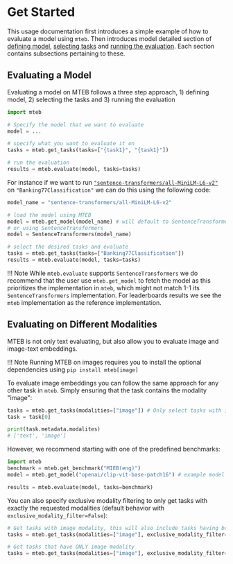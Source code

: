 # Get Started

This usage documentation first introduces a simple example of how to evaluate a model using `mteb`.
Then introduces model detailed section of [defining model](defining_the_model.md), [selecting tasks](selecting_tasks.md) and [running the evaluation](./running_the_evaluation.md). Each section contains subsections pertaining to these.


## Evaluating a Model

Evaluating a model on MTEB follows a three step approach, 1) defining model, 2) selecting the tasks and 3) running the evaluation

```python
import mteb

# Specify the model that we want to evaluate
model = ...

# specify what you want to evaluate it on
tasks = mteb.get_tasks(tasks=["{task1}", "{task1}"])

# run the evaluation
results = mteb.evaluate(model, tasks=tasks)
```

For instance if we want to run [`"sentence-transformers/all-MiniLM-L6-v2"`](https://huggingface.co/sentence-transformers/all-MiniLM-L6-v2) on
`"Banking77Classification"` we can do this using the following code:

```python
model_name = "sentence-transformers/all-MiniLM-L6-v2"

# load the model using MTEB
model = mteb.get_model(model_name) # will default to SentenceTransformers(model_name) if not implemented in MTEB
# or using SentenceTransformers
model = SentenceTransformers(model_name)

# select the desired tasks and evaluate
tasks = mteb.get_tasks(tasks=["Banking77Classification"])
results = mteb.evaluate(model, tasks=tasks)
```

!!! Note
    While `mteb.evaluate` supports `SentenceTransformers` we do recommend that the user use `mteb.get_model` to fetch the model as this prioritizes the
    implementation in `mteb`, which might not match 1-1 its `SentenceTransformers` implementation. For leaderboards results we see the `mteb`
    implementation as the reference implementation.


## Evaluating on Different Modalities

MTEB is not only text evaluating, but also allow you to evaluate image and image-text embeddings.

!!! Note
    Running MTEB on images requires you to install the optional dependencies using `pip install mteb[image]`

To evaluate image embeddings you can follow the same approach for any other task in `mteb`. Simply ensuring that the task contains the modality "image":

```python
tasks = mteb.get_tasks(modalities=["image"]) # Only select tasks with image modalities
task = task[0]

print(task.metadata.modalites)
# ['text', 'image']
```

However, we recommend starting with one of the predefined benchmarks:

```python
import mteb
benchmark = mteb.get_benchmark("MIEB(eng)")
model = mteb.get_model("openai/clip-vit-base-patch16") # example model

results = mteb.evaluate(model, tasks=benchmark)
```

You can also specify exclusive modality filtering to only get tasks with exactly the requested modalities (default behavior with `exclusive_modality_filter=False`):

```python
# Get tasks with image modality, this will also include tasks having both text and image modalities
tasks = mteb.get_tasks(modalities=["image"], exclusive_modality_filter=False)

# Get tasks that have ONLY image modality
tasks = mteb.get_tasks(modalities=["image"], exclusive_modality_filter=True)
```

